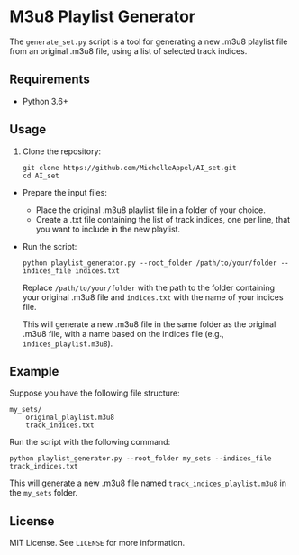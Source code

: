 # M3u8 Playlist Generator

The `generate_set.py` script is a tool for generating a new .m3u8 playlist file from an original .m3u8 file, using a list of selected track indices.

## Requirements

-   Python 3.6+

## Usage

1.  Clone the repository:
    
     ```
     git clone https://github.com/MichelleAppel/AI_set.git 
     cd AI_set
     ```
    
-   Prepare the input files:
    
    -   Place the original .m3u8 playlist file in a folder of your choice.
    -   Create a .txt file containing the list of track indices, one per line, that you want to include in the new playlist.
-   Run the script:
    
     ```python playlist_generator.py --root_folder /path/to/your/folder --indices_file indices.txt```
    
    Replace `/path/to/your/folder` with the path to the folder containing your original .m3u8 file and `indices.txt` with the name of your indices file.
    
    This will generate a new .m3u8 file in the same folder as the original .m3u8 file, with a name based on the indices file (e.g., `indices_playlist.m3u8`).
    

## Example

Suppose you have the following file structure:

```
my_sets/
    original_playlist.m3u8
    track_indices.txt
```

Run the script with the following command:

```python playlist_generator.py --root_folder my_sets --indices_file track_indices.txt```

This will generate a new .m3u8 file named `track_indices_playlist.m3u8` in the `my_sets` folder.

## License

MIT License. See `LICENSE` for more information.
